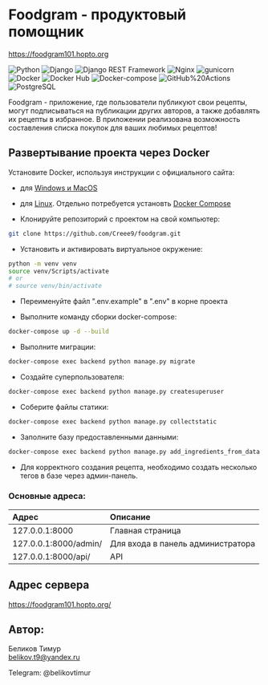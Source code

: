 # Foodgram - продуктовый помощник
https://foodgram101.hopto.org


![Python](https://img.shields.io/badge/-Python-464646?style=flat&logo=Python&logoColor=56C0C0&color=008080)
![Django](https://img.shields.io/badge/-Django-464646?style=flat&logo=Django&logoColor=56C0C0&color=008080)
![Django REST Framework](https://img.shields.io/badge/-Django%20REST%20Framework-464646?style=flat&logo=Django%20REST%20Framework&logoColor=56C0C0&color=008080)
![Nginx](https://img.shields.io/badge/-NGINX-464646?style=flat&logo=NGINX&logoColor=56C0C0&color=008080)
![gunicorn](https://img.shields.io/badge/-gunicorn-464646?style=flat&logo=gunicorn&logoColor=56C0C0&color=008080)
![Docker](https://img.shields.io/badge/-Docker-464646?style=flat&logo=Docker&logoColor=56C0C0&color=008080)
![Docker Hub](https://img.shields.io/badge/-Docker%20Hub-464646?style=flat&logo=Docker&logoColor=56C0C0&color=008080)
![Docker-compose](https://img.shields.io/badge/-Docker%20compose-464646?style=flat&logo=Docker&logoColor=56C0C0&color=008080)
![GitHub%20Actions](https://img.shields.io/badge/-GitHub%20Actions-464646?style=flat&logo=GitHub%20actions&logoColor=56C0C0&color=008080)
![PostgreSQL](https://img.shields.io/badge/-PostgreSQL-464646?style=flat&logo=PostgreSQL&logoColor=56C0C0&color=008080)


Foodgram - приложение, где пользователи публикуют свои рецепты, могут
подписываться на публикации других авторов, а также добавлять их рецепты в избранное. 
В приложении реализована возможность составления списка покупок для ваших любимых рецептов! 


## Развертывание проекта через Docker

Установите Docker, используя инструкции с официального сайта:
- для [Windows и MacOS](https://www.docker.com/products/docker-desktop)
- для [Linux](https://docs.docker.com/engine/install/ubuntu/). Отдельно потребуется установть [Docker Compose](https://docs.docker.com/compose/install/)

- Клонируйте репозиторий с проектом на свой компьютер:
```bash
git clone https://github.com/Creee9/foodgram.git
```

- Установить и активировать виртуальное окружение:
```bash
python -m venv venv
source venv/Scripts/activate
# or
# source venv/bin/activate
```

- Переименуйте файл ".env.example" в ".env" в корне проекта

- Выполните команду сборки docker-compose:
```bash
docker-compose up -d --build
```

- Выполните миграции:
```bash
docker-compose exec backend python manage.py migrate
```

- Создайте суперпользователя:
```bash
docker-compose exec backend python manage.py createsuperuser
```

- Соберите файлы статики:
```bash
docker-compose exec backend python manage.py collectstatic
```

- Заполните базу предоставленными данными:
```bash
docker-compose exec backend python manage.py add_ingredients_from_data
```
- Для корректного создания рецепта, необходимо создать несколько тегов в базе через админ-панель.



### Основные адреса: 
| Адрес                 | Описание |
|:----------------------|:---------|
| 127.0.0.1:8000        | Главная страница |
| 127.0.0.1:8000/admin/ | Для входа в панель администратора |
| 127.0.0.1:8000/api/   | API |

## Адрес сервера
https://foodgram101.hopto.org/

## Автор:
Беликов Тимур<br>
belikov.t9@yandex.ru

Telegram: @belikovtimur
